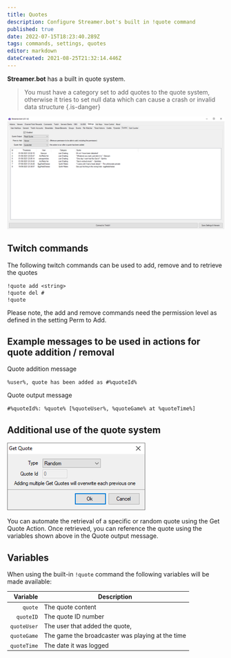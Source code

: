 ```yaml
---
title: Quotes
description: Configure Streamer.bot's built in !quote command
published: true
date: 2022-07-15T18:23:40.289Z
tags: commands, settings, quotes
editor: markdown
dateCreated: 2021-08-25T21:32:14.446Z
---
```


**Streamer.bot** has a built in quote system.

> You must have a category set to add quotes to the quote system, otherwise it tries to set null data which can cause a crash or invalid data structure
{.is-danger}


![quotes.png](/quotes.png)

## Twitch commands 
The following twitch commands can be used to add, remove and to retrieve the quotes
```
!quote add <string>
!quote del #
!quote
```
Please note, the add and remove commands need the permission level as defined in the setting Perm to Add.

## Example messages to be used in actions for quote addition / removal
Quote addition message
```
%user%, quote has been added as #%quoteId%
```
Quote output message
```
#%quoteId%: %quote% [%quoteUser%, %quoteGame% at %quoteTime%]
```

## Additional use of the quote system
![Quote Action](/123520512-082e4800-d6a9-11eb-95f9-e5c016b42f21.png)

You can automate the retrieval of a specific or random quote using the Get Quote Action. Once retrieved, you can reference the quote using the variables shown above in the Quote output message.

## Variables

When using the built-in `!quote` command the following variables will be made available:

| Variable | Description |
|   ---:|-------------|
| `quote` | The quote content
| `quoteID` | The quote ID number
| `quoteUser` | The user that added the quote,
| `quoteGame` | The game the broadcaster was playing at the time
| `quoteTime` | The date it was logged